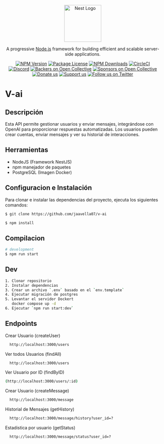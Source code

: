 <p align="center">
  <a href="http://nestjs.com/" target="blank"><img src="https://nestjs.com/img/logo-small.svg" width="120" alt="Nest Logo" /></a>
</p>

[circleci-image]: https://img.shields.io/circleci/build/github/nestjs/nest/master?token=abc123def456
[circleci-url]: https://circleci.com/gh/nestjs/nest

  <p align="center">A progressive <a href="http://nodejs.org" target="_blank">Node.js</a> framework for building efficient and scalable server-side applications.</p>
    <p align="center">
<a href="https://www.npmjs.com/~nestjscore" target="_blank"><img src="https://img.shields.io/npm/v/@nestjs/core.svg" alt="NPM Version" /></a>
<a href="https://www.npmjs.com/~nestjscore" target="_blank"><img src="https://img.shields.io/npm/l/@nestjs/core.svg" alt="Package License" /></a>
<a href="https://www.npmjs.com/~nestjscore" target="_blank"><img src="https://img.shields.io/npm/dm/@nestjs/common.svg" alt="NPM Downloads" /></a>
<a href="https://circleci.com/gh/nestjs/nest" target="_blank"><img src="https://img.shields.io/circleci/build/github/nestjs/nest/master" alt="CircleCI" /></a>
<a href="https://discord.gg/G7Qnnhy" target="_blank"><img src="https://img.shields.io/badge/discord-online-brightgreen.svg" alt="Discord"/></a>
<a href="https://opencollective.com/nest#backer" target="_blank"><img src="https://opencollective.com/nest/backers/badge.svg" alt="Backers on Open Collective" /></a>
<a href="https://opencollective.com/nest#sponsor" target="_blank"><img src="https://opencollective.com/nest/sponsors/badge.svg" alt="Sponsors on Open Collective" /></a>
  <a href="https://paypal.me/kamilmysliwiec" target="_blank"><img src="https://img.shields.io/badge/Donate-PayPal-ff3f59.svg" alt="Donate us"/></a>
    <a href="https://opencollective.com/nest#sponsor"  target="_blank"><img src="https://img.shields.io/badge/Support%20us-Open%20Collective-41B883.svg" alt="Support us"></a>
  <a href="https://twitter.com/nestframework" target="_blank"><img src="https://img.shields.io/twitter/follow/nestframework.svg?style=social&label=Follow" alt="Follow us on Twitter"></a>
</p>

# V-ai

## Descripción
Esta API permite gestionar usuarios y enviar mensajes, integrándose con OpenAI para proporcionar respuestas automatizadas. Los usuarios pueden crear cuentas, enviar mensajes y ver su historial de interacciones.

## Herramientas
- NodeJS (Framework NestJS)
- npm manejador de paquetes 
- PostgreSQL (Imagen Docker)

## Configuracion e Instalación  

Para clonar e instalar las dependencias del proyecto, ejecuta los siguientes comandos:

```bash
$ git clone https://github.com/jaavella07/v-ai
```

```bash
$ npm install
```
## Compilacion

```bash
# development
$ npm run start
```

## Dev

```bash
1. Clonar repositorio
2. Instalar dependencias
3. Crear un archivo `.env` basado en el `env.template`
4. Ejecutar migración de postgres 
5. Levantar el servidor Dockert
   docker compose up -d
6. Ejecutar `npm run start:dev`
```

## Endpoints

Crear Usuario  (createUser)
```bash
  http://localhost:3000/users
```

Ver todos Usuarios (findAll)
```bash
  http://localhost:3000/users
```

Ver Usuario por ID (findByID)
```bash
(http://localhost:3000/users/:id)
```

Crear Usuario  (createMessage)
```bash
  http://localhost:3000/message
```

Historial de Mensajes (getHistory)
```bash
  http://localhost:3000/message/history?user_id=?
```

Estadistica por usuario (getStatus)
```bash
  http://localhost:3000/message/status?user_id=?
```